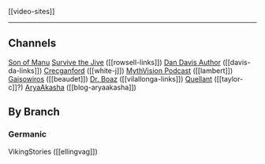 [[video-sites]]

---

## Channels
[Son of Manu](channel-son-of-manu.md)
[Survive the Jive](https://www.youtube.com/channel/UCZAENaOaceQUMd84GDc26EA) ([[rowsell-links]])
[Dan Davis Author](https://www.youtube.com/c/DanDavisAuthorChannel) ([[davis-da-links]])
[Crecganford](https://www.youtube.com/channel/UChhMB_J0kz8eBJECy4d5uSQ) ([[white-j]])
[MythVision Podcast](https://www.youtube.com/channel/UCWVCimOe67LOfyi9PjUeGgA) ([[lambert]])
[Gaisowiros](https://www.youtube.com/channel/UC-tLy7V1r6HF6Oj4JBWr0DQ) ([[beaudet]])
[Dr. Boaz](https://www.youtube.com/channel/UCX15Txvg85GR5TpdUrQkZFg) ([[vilallonga-links]])
[Quellant](https://www.youtube.com/channel/UCuZfdM19xzTtURXBnVVosRA/videos) ([[taylor-c]]?)
[AryaAkasha](https://www.youtube.com/c/aryaakasha) ([[blog-aryaakasha]])
## By Branch
### 
### Germanic
VikingStories ([[ellingvag]])